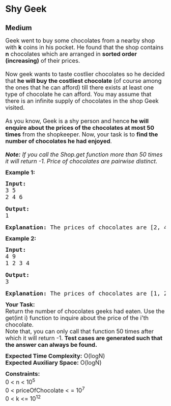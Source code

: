 # Shy Geek
## Medium 
<div class="problems_problem_content__Xm_eO"><p><span style="font-size:18px">Geek went to buy some chocolates from a nearby shop with <strong>k</strong> coins in his pocket. He found that the shop contains <strong>n</strong> chocolates which are arranged in <strong>sorted order (increasing)</strong> of their prices.<br>
<br>
Now geek wants to taste costlier chocolates so he decided that <strong>he will buy the costliest chocolate</strong> (of course among the ones that he can afford) till there exists at least one type of chocolate he can afford. You may assume that there is an infinite supply of chocolates in the shop Geek visited.<br>
<br>
As you know, Geek is a shy person and hence<strong> he will enquire about the prices of the chocolates at most 50 times</strong> from the shopkeeper. Now, your task is to <strong>find the number of chocolates he had enjoyed</strong>.&nbsp;<br>
<br>
<em><strong>Note:</strong>&nbsp;If you call the Shop.get function more than 50 times it will return -1. Price of chocolates are pairwise distinct.</em></span></p>

<p><span style="font-size:18px"><strong>Example 1:</strong> </span></p>

<pre><span style="font-size:18px"><strong>Input:
</strong>3 5 
2 4 6</span>

<span style="font-size:18px"><strong>Output:
</strong>1</span>

<span style="font-size:18px"><strong>Explanation:</strong> The prices of chocolates are [2, 4, 6] and Geek had 5 coins with him. So he can only buy chocolate that costs 4 coins (since he always picks the costliest one).</span></pre>

<p><span style="font-size:18px"><strong>Example 2:</strong> </span></p>

<pre><span style="font-size:18px"><strong>Input:</strong>
4 9 
1 2 3 4</span>

<span style="font-size:18px"><strong>Output:
</strong>3</span>

<span style="font-size:18px"><strong>Explanation:</strong> The prices of chocolates are [1, 2, 3, 4] and Geek had 9 coins with him. So he can buy two chocolates that cost 4 coins. Thereafter, he had only 1 coin with him, hence he will have 1 more chocolate (that costs 1 coin).</span></pre>

<p><span style="font-size:18px"><strong>Your Task:</strong><br>
Return the number of chocolates geeks had eaten. Use the get(int i) function to inquire about the price of the i'th chocolate.&nbsp;<br>
Note that, you can only call that function 50 times after which it will return -1. <strong>Test cases are generated such that the answer can always be found.</strong></span></p>

<p><span style="font-size:18px"><strong>Expected Time Complexity:</strong>&nbsp;O(logN)<br>
<strong>Expected Auxiliary Space:</strong>&nbsp;O(logN)</span></p>

<p><span style="font-size:18px"><strong>Constraints:</strong><br>
0 &lt; n &lt; 10<sup>5</sup><br>
0 &lt; priceOfChocolate &lt; = 10<sup>7&nbsp;</sup><br>
0 &lt; k &lt;= 10<sup>12&nbsp;</sup></span></p>
</div>